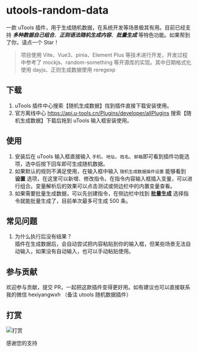 # utools-random-data

一款 uTools 插件，用于生成随机数据，在系统开发等场景极其有用。目前已经支持 **_多种数据自己组合_**、**_正则语法随机生成内容_**、**_批量生成_** 等特色功能。如果帮到了你，请点一个 Star！

> 项目使用 Vite、Vue3、pinia、Element Plus 等技术进行开发，开发过程中参考了 mockjs、random-something 等开源库的实现。其中日期格式化使用 dayjs、正则生成数据使用 reregexp

## 下载

1. uTools 插件中心搜索【随机生成数据】找到插件直接下载安装使用。
1. 官方离线中心 <https://api.u-tools.cn/Plugins/developer/allPlugins> 搜索【随机生成数据】下载后拖到 uTools 输入框安装使用。

## 使用

1. 安装后在 uTools 输入框直接输入 `手机`、`地址`、`姓名`、`邮箱`即可看到插件功能选项，选中后按下回车即可生成随机数据。
2. 如果默认的规则不满足使用，在输入框中输入 `随机生成数据插件设置` 能够看到 **设置** 选项，在这里可以新增、修改指令。在指令内容输入框插入变量，可以进行组合。变量解析后的效果可以点击测试或侧边栏中的内置变量查看。
3. 如果需要批量生成数据，可以先创建指令，在侧边栏中找到 **批量生成** 选择指令就能批量生成了，目前单次最多可生成 500 条。

## 常见问题

1. 为什么执行后没有结果？  
   插件在生成数据后，会自动尝试把内容粘贴到你的输入框，但某些场景无法自动输入，如果没有自动输入，也可以手动粘贴使用。

## 参与贡献

欢迎参与贡献，提交 PR，一起把这款插件变得更好用。如有建议也可以直接联系我的微信 hexiyangwxh （备注 utools 随机数据插件）

## 打赏

![打赏](https://test-1309419893.cos.ap-shanghai.myqcloud.com/%E6%89%93%E8%B5%8F.jpg)

感谢您的支持
